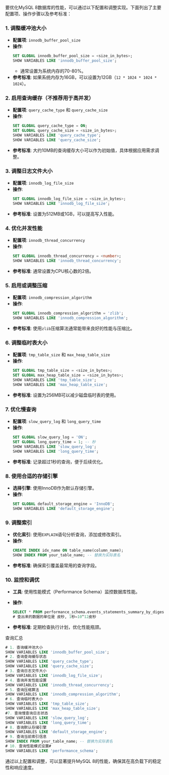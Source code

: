 要优化MySQL 8数据库的性能，可以通过以下配置和调整实现。下面列出了主要配置项、操作步骤以及参考标准：

### 1. 调整缓冲池大小
- **配置项**: `innodb_buffer_pool_size`
- **操作**:
  ```sql
  SET GLOBAL innodb_buffer_pool_size = <size_in_bytes>;
  SHOW VARIABLES LIKE 'innodb_buffer_pool_size';
  ```
  - 通常设置为系统内存的70-80%。
- **参考标准**: 如果系统内存为16GB，可以设置为12GB（`12 * 1024 * 1024 * 1024`）。

### 2. 启用查询缓存（不推荐用于高并发）
- **配置项**: `query_cache_type` 和 `query_cache_size`
- **操作**:
  ```sql
  SET GLOBAL query_cache_type = ON;
  SET GLOBAL query_cache_size = <size_in_bytes>;
  SHOW VARIABLES LIKE 'query_cache_type';
  SHOW VARIABLES LIKE 'query_cache_size';
  ```
- **参考标准**: 大约10MB的查询缓存大小可以作为初始值，具体根据应用需求调整。

### 3. 调整日志文件大小
- **配置项**: `innodb_log_file_size`
- **操作**:
  ```sql
  SET GLOBAL innodb_log_file_size = <size_in_bytes>;
  SHOW VARIABLES LIKE 'innodb_log_file_size';
  ```
- **参考标准**: 设置为512MB或1GB，可以提高写入性能。

### 4. 优化并发性能
- **配置项**: `innodb_thread_concurrency`
- **操作**:
  ```sql
  SET GLOBAL innodb_thread_concurrency = <number>;
  SHOW VARIABLES LIKE 'innodb_thread_concurrency';
  ```
- **参考标准**: 通常设置为CPU核心数的2倍。

### 5. 启用或调整压缩
- **配置项**: `innodb_compression_algorithm`
- **操作**:
  ```sql
  SET GLOBAL innodb_compression_algorithm = 'zlib';
  SHOW VARIABLES LIKE 'innodb_compression_algorithm';
  ```
- **参考标准**: 使用`zlib`压缩算法通常能带来良好的性能与压缩比。

### 6. 调整临时表大小
- **配置项**: `tmp_table_size` 和 `max_heap_table_size`
- **操作**:
  ```sql
  SET GLOBAL tmp_table_size = <size_in_bytes>;
  SET GLOBAL max_heap_table_size = <size_in_bytes>;
  SHOW VARIABLES LIKE 'tmp_table_size';
  SHOW VARIABLES LIKE 'max_heap_table_size';
  ```
- **参考标准**: 设置为256MB可以减少磁盘临时表的使用。

### 7. 优化慢查询
- **配置项**: `slow_query_log` 和 `long_query_time`
- **操作**:
  ```sql
  SET GLOBAL slow_query_log = 'ON';
  SET GLOBAL long_query_time = 1; -- 秒
  SHOW VARIABLES LIKE 'slow_query_log';
  SHOW VARIABLES LIKE 'long_query_time';
  ```
- **参考标准**: 记录超过1秒的查询，便于后续优化。

### 8. 使用合适的存储引擎
- **选择引擎**: 使用InnoDB作为默认存储引擎。
- **操作**:
  ```sql
  SET GLOBAL default_storage_engine = 'InnoDB';
  SHOW VARIABLES LIKE 'default_storage_engine';
  ```

### 9. 调整索引
- **优化索引**: 使用`EXPLAIN`语句分析查询，添加或修改索引。
- **操作**: 
  ```sql
  CREATE INDEX idx_name ON table_name(column_name);
  SHOW INDEX FROM your_table_name; -- 替换为实际表名
  ```
- **参考标准**: 确保索引覆盖最常用的查询字段。

### 10. 监控和调优
- **工具**: 使用性能模式（Performance Schema）监控数据库性能。

- **操作**: 
  ```sql
  SELECT * FROM performance_schema.events_statements_summary_by_digest ORDER BY SUM_TIMER_WAIT DESC;
  # 查出来的数据的单位是 皮秒, 1秒=10^12皮秒
  ```
  
- **参考标准**: 定期检查执行计划，优化性能瓶颈。

查询汇总

```sql
# 1. 查询缓冲池大小
SHOW VARIABLES LIKE 'innodb_buffer_pool_size';
# 2. 查询查询缓存状态
SHOW VARIABLES LIKE 'query_cache_type';
SHOW VARIABLES LIKE 'query_cache_size';
# 3. 查询日志文件大小
SHOW VARIABLES LIKE 'innodb_log_file_size';
# 4. 查询并发性能设置
SHOW VARIABLES LIKE 'innodb_thread_concurrency';
# 5. 查询压缩算法
SHOW VARIABLES LIKE 'innodb_compression_algorithm';
# 6. 查询临时表大小
SHOW VARIABLES LIKE 'tmp_table_size';
SHOW VARIABLES LIKE 'max_heap_table_size';
#7. 查询慢查询日志状态
SHOW VARIABLES LIKE 'slow_query_log';
SHOW VARIABLES LIKE 'long_query_time';
# 8. 查询默认存储引擎
SHOW VARIABLES LIKE 'default_storage_engine';
# 9. 查询当前索引信息
SHOW INDEX FROM your_table_name; -- 替换为实际表名
# 10. 查询性能模式设置# 
SHOW VARIABLES LIKE 'performance_schema';
```

通过以上配置和调整，可以显著提升MySQL 8的性能，确保其在高负载下的稳定性和响应速度。